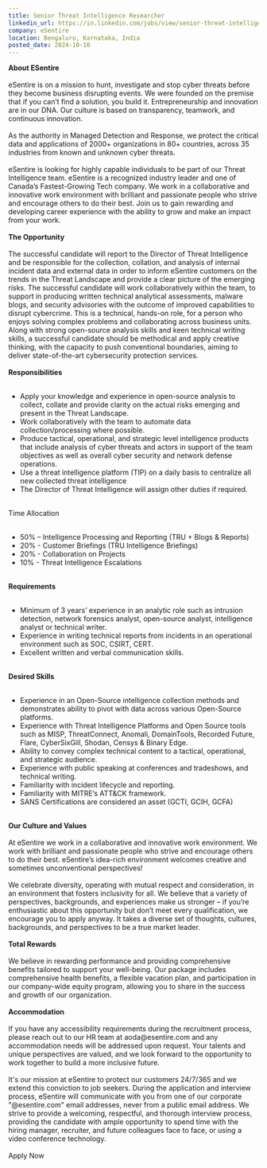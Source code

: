 ```yaml
---
title: Senior Threat Intelligence Researcher
linkedin_url: https://in.linkedin.com/jobs/view/senior-threat-intelligence-researcher-at-esentire-4047248441?position=60&pageNum=0&refId=xpn3Z%2BFTfvdh%2Bzun3F9NWw%3D%3D&trackingId=quUYB7VV%2BvByOjsTLEbl4A%3D%3D
company: eSentire
location: Bengaluru, Karnataka, India
posted_date: 2024-10-10
---
```


<div class="description__text description__text--rich">
<section class="show-more-less-html" data-max-lines="5">
<div class="show-more-less-html__markup show-more-less-html__markup--clamp-after-5 relative overflow-hidden">
<strong>About ESentire<br/><br/></strong>eSentire is on a mission to hunt, investigate and stop cyber threats before they become business disrupting events. We were founded on the premise that if you can’t find a solution, you build it. Entrepreneurship and innovation are in our DNA. Our culture is based on transparency, teamwork, and continuous innovation.<br/><br/>As the authority in Managed Detection and Response, we protect the critical data and applications of 2000+ organizations in 80+ countries, across 35 industries from known and unknown cyber threats.<br/><br/>eSentire is looking for highly capable individuals to be part of our Threat Intelligence team. eSentire is a recognized industry leader and one of Canada’s Fastest-Growing Tech company. We work in a collaborative and innovative work environment with brilliant and passionate people who strive and encourage others to do their best. Join us to gain rewarding and developing career experience with the ability to grow and make an impact from your work.<br/><br/><strong> The Opportunity <br/><br/></strong>The successful candidate will report to the Director of Threat Intelligence and be responsible for the collection, collation, and analysis of internal incident data and external data in order to inform eSentire customers on the trends in the Threat Landscape and provide a clear picture of the emerging risks. The successful candidate will work collaboratively within the team, to support in producing written technical analytical assessments, malware blogs, and security advisories with the outcome of improved capabilities to disrupt cybercrime. This is a technical, hands-on role, for a person who enjoys solving complex problems and collaborating across business units. Along with strong open-source analysis skills and keen technical writing skills, a successful candidate should be methodical and apply creative thinking, with the capacity to push conventional boundaries, aiming to deliver state-of-the-art cybersecurity protection services.<br/><br/><strong>Responsibilities<br/><br/></strong><ul><li> Apply your knowledge and experience in open-source analysis to collect, collate and provide clarity on the actual risks emerging and present in the Threat Landscape. </li><li> Work collaboratively with the team to automate data collection/processing where possible. </li><li> Produce tactical, operational, and strategic level intelligence products that include analysis of cyber threats and actors in support of the team objectives as well as overall cyber security and network defense operations. </li><li> Use a threat intelligence platform (TIP) on a daily basis to centralize all new collected threat intelligence </li><li> The Director of Threat Intelligence will assign other duties if required. <br/><br/></li></ul>Time Allocation<br/><br/><ul><li> 50% – Intelligence Processing and Reporting (TRU + Blogs &amp; Reports) </li><li> 20% - Customer Briefings (TRU Intelligence Briefings) </li><li> 20% - Collaboration on Projects </li><li> 10% - Threat Intelligence Escalations <br/><br/></li></ul><strong>Requirements<br/><br/></strong><ul><li> Minimum of 3 years’ experience in an analytic role such as intrusion detection, network forensics analyst, open-source analyst, intelligence analyst or technical writer. </li><li> Experience in writing technical reports from incidents in an operational environment such as SOC, CSIRT, CERT. </li><li> Excellent written and verbal communication skills. <br/><br/></li></ul><strong>Desired Skills<br/><br/></strong><ul><li> Experience in an Open-Source intelligence collection methods and demonstrates ability to pivot with data across various Open-Source platforms. </li><li> Experience with Threat Intelligence Platforms and Open Source tools such as MISP, ThreatConnect, Anomali, DomainTools, Recorded Future, Flare, CyberSixGill, Shodan, Censys &amp; Binary Edge. </li><li> Ability to convey complex technical content to a tactical, operational, and strategic audience. </li><li> Experience with public speaking at conferences and tradeshows, and technical writing. </li><li> Familiarity with incident lifecycle and reporting. </li><li> Familiarity with MITRE’s ATT&amp;CK framework. </li><li> SANS Certifications are considered an asset (GCTI, GCIH, GCFA) <br/><br/></li></ul><strong>Our Culture and Values<br/><br/></strong>At eSentire we work in a collaborative and innovative work environment. We work with brilliant and passionate people who strive and encourage others to do their best. eSentire’s idea-rich environment welcomes creative and sometimes unconventional perspectives!<br/><br/>We celebrate diversity, operating with mutual respect and consideration, in an environment that fosters inclusivity for all. We believe that a variety of perspectives, backgrounds, and experiences make us stronger – if you’re enthusiastic about this opportunity but don’t meet every qualification, we encourage you to apply anyway. It takes a diverse set of thoughts, cultures, backgrounds, and perspectives to be a true market leader.<br/><br/><strong>Total Rewards<br/><br/></strong>We believe in rewarding performance and providing comprehensive benefits tailored to support your well-being. Our package includes comprehensive health benefits, a flexible vacation plan, and participation in our company-wide equity program, allowing you to share in the success and growth of our organization.<br/><br/><strong>Accommodation<br/><br/></strong>If you have any accessibility requirements during the recruitment process, please reach out to our HR team at aoda@esentire.com and any accommodation needs will be addressed upon request. Your talents and unique perspectives are valued, and we look forward to the opportunity to work together to build a more inclusive future.<br/><br/>It's our mission at eSentire to protect our customers 24/7/365 and we extend this conviction to job seekers. During the application and interview process, eSentire will communicate with you from one of our corporate "@esentire.com" email addresses, never from a public email address. We strive to provide a welcoming, respectful, and thorough interview process, providing the candidate with ample opportunity to spend time with the hiring manager, recruiter, and future colleagues face to face, or using a video conference technology.<br/><br/>Apply Now<br/><br/>
</div>


<!-- --> </section>
</div>